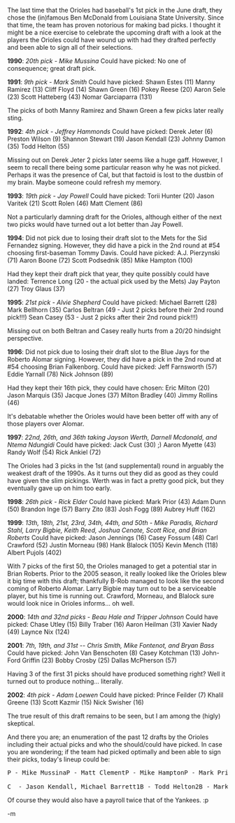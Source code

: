 The last time that the Orioles had baseball's 1st pick in the June draft, they chose the (in)famous Ben McDonald from Louisiana State University.  Since that time, the team has proven notorious for making bad picks.  I thought it might be a nice exercise to celebrate the upcoming draft with a look at the players the Orioles could have wound up with had they drafted perfectly and been able to sign all of their selections.

<span style="font-weight: bold">1990</span>:
<span style="font-style: italic">20th pick - Mike Mussina</span>
Could have picked: No one of consequence; great draft pick.

<span style="font-weight: bold">1991</span>:
<span style="font-style: italic">9th pick - Mark Smith</span>
Could have picked:
Shawn Estes (11)
Manny Ramirez (13)
Cliff Floyd (14)
Shawn Green (16)
Pokey Reese (20)
Aaron Sele (23)
Scott Hatteberg (43)
Nomar Garciaparra (131)

The picks of both Manny Ramirez and Shawn Green a few picks later really sting.

<span style="font-weight: bold">1992</span>:
<span style="font-style: italic">4th pick - Jeffrey Hammonds</span>
Could have picked:
Derek Jeter (6)
Preston Wilson (9)
Shannon Stewart (19)
Jason Kendall (23)
Johnny Damon (35)
Todd Helton (55)

Missing out on Derek Jeter 2 picks later seems like a huge gaff.  However, I seem to recall there being some particular reason why he was not picked.  Perhaps it was the presence of Cal, but that factoid is lost to the dustbin of my brain.  Maybe someone could refresh my memory.

<span style="font-weight: bold">1993</span>:
<span style="font-style: italic">19th pick - Jay Powell</span>
Could have picked:
Torii Hunter (20)
Jason Varitek (21)
Scott Rolen (46)
Matt Clement (86)

Not a particularly damning draft for the Orioles, although either of the next two picks would have turned out a lot better than Jay Powell.

<span style="font-weight: bold">1994</span>:
Did not pick due to losing their draft slot to the Mets for the Sid Fernandez signing.  However, they did have a pick in the 2nd round at #54 choosing first-baseman Tommy Davis.
Could have picked:
A.J. Pierzynski (71)
Aaron Boone (72)
Scott Podsednik (85)
Mike Hampton (100)

Had they kept their draft pick that year, they quite possibly could have landed:
Terrence Long (20 - the actual pick used by the Mets)
Jay Payton (27)
Troy Glaus (37)

<span style="font-weight: bold">1995</span>:
<span style="font-style: italic">21st pick - Alvie Shepherd</span>
Could have picked:
Michael Barrett (28)
Mark Bellhorn (35)
Carlos Beltran (49 - Just 2 picks before their 2nd round pick!!!)
Sean Casey (53 - Just 2 picks after their 2nd round pick!!!)

Missing out on both Beltran and Casey really hurts from a 20/20 hindsight perspective.

<span style="font-weight: bold">1996</span>:
Did not pick due to losing their draft slot to the Blue Jays for the Roberto Alomar signing.  However, they did have a pick in the 2nd round at #54 choosing Brian Falkenborg.
Could have picked:
Jeff Farnsworth (57)
Eddie Yarnall (78)
Nick Johnson (89)

Had they kept their 16th pick, they could have chosen:
Eric Milton (20)
Jason Marquis (35)
Jacque Jones (37)
Milton Bradley (40)
Jimmy Rollins (46)

It's debatable whether the Orioles would have been better off with any of those players over Alomar.

<span style="font-weight: bold">1997</span>:
<span style="font-style: italic">22nd, 26th, and 36th taking Jayson Werth, Darnell Mcdonald, and Ntema Ndungidi</span>
Could have picked:
Jack Cust (30)  ;)
Aaron Myette (43)
Randy Wolf (54)
Rick Ankiel (72)

The Orioles had 3 picks in the 1st (and supplemental) round in arguably the weakest draft of the 1990s.  As it turns out they did as good as they could have given the slim pickings.  Werth was in fact a pretty good pick, but they eventually gave up on him too early.

<span style="font-weight: bold">1998</span>:
<span style="font-style: italic">26th pick - Rick Elder</span>
Could have picked:
Mark Prior (43)
Adam Dunn (50)
Brandon Inge (57)
Barry Zito (83)
Josh Fogg (89)
Aubrey Huff (162)

<span style="font-weight: bold">1999</span>:
<span style="font-style: italic">13th, 18th, 21st, 23rd, 34th, 44th, and 50th - Mike Paradis, Richard Stahl, Larry Bigbie, Keith Reed, Joshua Cenate, Scott Rice, and Brian Roberts</span>
Could have picked:
Jason Jennings (16)
Casey Fossum (48)
Carl Crawford (52)
Justin Morneau (98)
Hank Blalock (105)
Kevin Mench (118)
Albert Pujols (402)

With 7 picks of the first 50, the Orioles managed to get a potential star in Brian Roberts.  Prior to the 2005 season, it really looked like the Orioles blew it big time with this draft; thankfully B-Rob managed to look like the second coming of Roberto Alomar.  Larry Bigbie may turn out to be a serviceable player, but his time is running out.  Crawford, Morneau, and Blalock sure would look nice in Orioles informs... oh well.

<span style="font-weight: bold">2000</span>:
<span style="font-style: italic">14th and 32nd picks - Beau Hale and Tripper Johnson</span>
Could have picked:
Chase Utley (15)
Billy Traber (16)
Aaron Heilman (31)
Xavier Nady (49)
Laynce Nix (124)

<span style="font-weight: bold">2001</span>:
<span style="font-style: italic">7th, 19th, and 31st -- Chris Smith, Mike Fontenot, and Bryan Bass</span>
Could have picked:
John Van Benschoten (8)
Casey Kotchman (13)
John-Ford Griffin (23)
Bobby Crosby (25)
Dallas McPherson (57)

Having 3 of the first 31 picks should have produced something right?  Well it turned out to produce nothing... literally.

<span style="font-weight: bold">2002</span>:
<span style="font-style: italic">4th pick - Adam Loewen</span>
Could have picked:
Prince Feilder (7)
Khalil Greene (13)
Scott Kazmir (15)
Nick Swisher (16)

The true result of this draft remains to be seen, but I am among the (higly) skeptical.

And there you are; an enumeration of the past 12 drafts by the Orioles including their actual picks and who the should/could have picked.  In case you are wondering; if the team had picked optimally and been able to sign their picks, today's lineup could be:
<pre>P - Mike MussinaP - Matt ClementP - Mike HamptonP - Mark PriorP - Eric Bedard

C  - Jason Kendall, Michael Barrett1B - Todd Helton2B - Mark Bellhorn, Brian Roberts3B - Hank BlalockSS - Derek JeterLF - Manny RamirezCF - Carlos BeltranRF - Albert PujolsDH - Adam Dunn</pre>
Of course they would also have a payroll twice that of the Yankees.  :p

-m